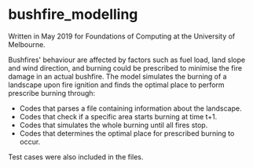 # bushfire_modelling

Written in May 2019 for Foundations of Computing at the University of Melbourne. 

Bushfires' behaviour are affected by factors such as fuel load, land slope and wind direction, and burning could be prescribed to minimise the fire damage in an actual bushfire. The model simulates the burning of a landscape upon fire ignition and finds the optimal place to perform prescribe burning through:
* Codes that parses a file containing information about the landscape.
* Codes that check if a specific area starts burning at time t+1.
* Codes that simulates the whole burning until all fires stop.
* Codes that determines the optimal place for prescribed burning to occur.

Test cases were also included in the files.
